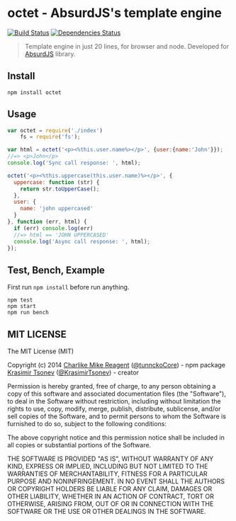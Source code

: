 # octet - AbsurdJS's template engine

[![Build Status](https://travis-ci.org/tunnckoCore/octet.png)](https://travis-ci.org/tunnckoCore/octet) [![Dependencies Status](https://david-dm.org/tunnckoCore/octet/status.svg)](https://david-dm.org/tunnckoCore/octet)

> Template engine in just 20 lines, for browser and node. Developed for [AbsurdJS](https://github.com/krasimir/absurd) library.

## Install

```
npm install octet
```

## Usage
```js
var octet = require('./index')
    fs = require('fs');

var html = octet('<p><%this.user.name%></p>', {user:{name:'John'}});
//=> <p>John</p>
console.log('Sync call response: ', html);

octet('<p><%this.uppercase(this.user.name)%></p>', {
  uppercase: function (str) {
    return str.toUpperCase();
  },
  user: {
    name: 'john uppercased'
  }
}, function (err, html) {
  if (err) console.log(err)
  //=> html == 'JOHN UPPERCASED'
  console.log('Async call response: ', html);
});
```

## Test, Bench, Example
First run `npm install` before run anything.
```
npm test
npm start
npm run bench
```


## MIT LICENSE
The MIT License (MIT)

Copyright (c) 2014 [Charlike Mike Reagent](https://github.com/tunnckoCore) ([@tunnckoCore](https://twitter.com/tunnckoCore)) - npm package
[Krasimir Tsonev](https://github.com/krasimir) ([@KrasimirTsonev](https://twitter.com/https://twitter.com/KrasimirTsonev)) - creator

Permission is hereby granted, free of charge, to any person obtaining a copy
of this software and associated documentation files (the "Software"), to deal
in the Software without restriction, including without limitation the rights
to use, copy, modify, merge, publish, distribute, sublicense, and/or sell
copies of the Software, and to permit persons to whom the Software is
furnished to do so, subject to the following conditions:

The above copyright notice and this permission notice shall be included in all
copies or substantial portions of the Software.

THE SOFTWARE IS PROVIDED "AS IS", WITHOUT WARRANTY OF ANY KIND, EXPRESS OR
IMPLIED, INCLUDING BUT NOT LIMITED TO THE WARRANTIES OF MERCHANTABILITY,
FITNESS FOR A PARTICULAR PURPOSE AND NONINFRINGEMENT. IN NO EVENT SHALL THE
AUTHORS OR COPYRIGHT HOLDERS BE LIABLE FOR ANY CLAIM, DAMAGES OR OTHER
LIABILITY, WHETHER IN AN ACTION OF CONTRACT, TORT OR OTHERWISE, ARISING FROM,
OUT OF OR IN CONNECTION WITH THE SOFTWARE OR THE USE OR OTHER DEALINGS IN THE
SOFTWARE.